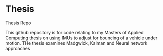 # Thesis
Thesis Repo

This github repository is for code relating to my Masters of Applied Computing thesis on using IMUs to adjust for bouncing of a vehicle under motion.
THe thesis examines Madgwick, Kalman and Neural network approaches

